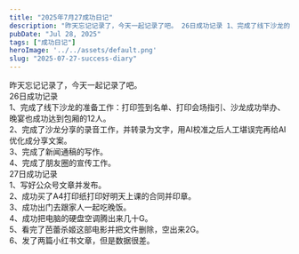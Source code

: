 ```yaml
---
title: "2025年7月27成功日记"
description: "昨天忘记记录了，今天一起记录了吧。 26日成功记录 1、完成了线下沙龙的准备工作：打印签到名单、打印会场指引、 [&hellip;]"
pubDate: "Jul 28, 2025"
tags: ["成功日记"]
heroImage: '../../assets/default.png'
slug: "2025-07-27-success-diary"
---
```


昨天忘记记录了，今天一起记录了吧。  
26日成功记录  
1、完成了线下沙龙的准备工作：打印签到名单、打印会场指引、沙龙成功举办、晚宴也成功达到包厢的12人。  
2、完成了沙龙分享的录音工作，并转录为文字，用AI校准之后人工堪误完再给AI优化成分享文案。  
3、完成了新闻通稿的写作。  
4、完成了朋友圈的宣传工作。  
27日成功记录  
1、写好公众号文章并发布。  
2、成功买了A4打印纸打印好明天上课的合同并印章。  
3、成功出门去跟家人一起吃晚饭。  
4、成功把电脑的硬盘空调腾出来几十G。  
5、看完了芭蕾杀姬这部电影并把文件删除，空出来2G。  
6、发了两篇小红书文章，但是数据很差。